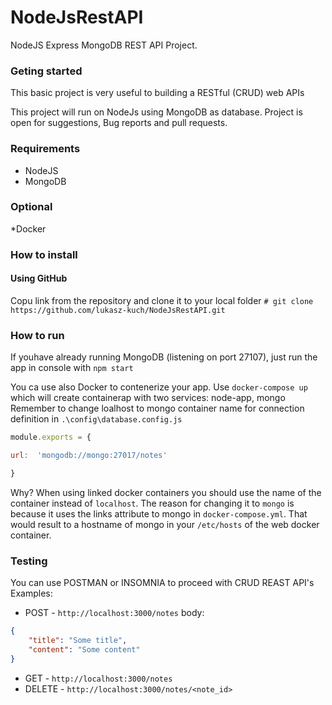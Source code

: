 # NodeJsRestAPI
NodeJS Express MongoDB REST API Project.

### Geting started
This basic project is very useful to building a RESTful (CRUD) web APIs

This project will run on NodeJs using MongoDB as database. Project is open for suggestions, Bug reports and pull requests.


###  Requirements
* NodeJS
* MongoDB

### Optional
*Docker

###  How to install
#### Using GitHub
Copu link from the repository and clone it to your local folder
`# git clone https://github.com/lukasz-kuch/NodeJsRestAPI.git`
### How to run
If youhave already running MongoDB (listening on port 27107), just run the app in console with ```npm start```

You ca use also Docker to contenerize your app. Use `docker-compose up` which will create containerap with two services: node-app, mongo
Remember to change loalhost to mongo container name for connection definition in  `.\config\database.config.js`
```javascript
module.exports = {

url:  'mongodb://mongo:27017/notes'

}
```
Why?
When using linked docker containers you should use the name of the container instead of `localhost`. The reason for changing it to `mongo` is because it uses the links attribute to mongo in  `docker-compose.yml`. That would result to a hostname of mongo in your  `/etc/hosts`  of the web docker container.

### Testing
You can use POSTMAN or INSOMNIA to proceed with CRUD REAST API's
Examples:
* POST - `http://localhost:3000/notes`
body:
```json
{
	"title": "Some title",
	"content": "Some content"
}
```
* GET - `http://localhost:3000/notes`
*  DELETE - `http://localhost:3000/notes/<note_id>`
